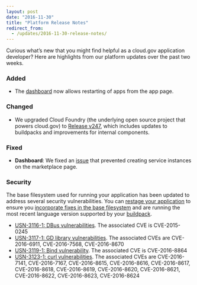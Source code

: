 ```yaml
---
layout: post
date: "2016-11-30"
title: "Platform Release Notes"
redirect_from:
  - /updates/2016-11-30-release-notes/
---
```


Curious what’s new that you might find helpful as a cloud.gov application developer? Here are highlights from our platform updates over the past two weeks.
<!--more-->

### Added
- The [dashboard](https://dashboard.fr.cloud.gov) now allows restarting of apps from the app page.

### Changed
- We upgraded Cloud Foundry (the underlying open source project that powers cloud.gov) to [Release v247](https://github.com/cloudfoundry/cf-release/releases/tag/v247), which includes updates to buildpacks and improvements for internal components. 

### Fixed
- **Dashboard**: We fixed an [issue](https://github.com/18F/cg-dashboard/issues/672) that prevented creating service instances on the marketplace page.

### Security
The base filesystem used for running your application has been updated to address several security vulnerabilities. You can [restage your application](http://cli.cloudfoundry.org/en-US/cf/restage.html) to ensure you [incorporate fixes in the base filesystem](https://docs.cloudfoundry.org/devguide/deploy-apps/stacks.html#cli-commands) and are running the most recent language version supported by your [buildpack](https://docs.cloudfoundry.org/buildpacks/).

- [USN-3116-1: DBus vulnerabilities](https://www.ubuntu.com/usn/usn-3116-1/). The associated CVE is CVE-2015-0245
- [USN-3117-1: GD library vulnerabilities](https://www.ubuntu.com/usn/usn-3117-1/). The associated CVEs are CVE-2016-6911, CVE-2016-7568, CVE-2016-8670
- [USN-3119-1: Bind vulnerability](https://www.ubuntu.com/usn/usn-3119-1/). The associated CVE is CVE-2016-8864
- [USN-3123-1: curl vulnerabilities](https://www.ubuntu.com/usn/usn-3123-1/). The associated CVEs are CVE-2016-7141, CVE-2016-7167, CVE-2016-8615, CVE-2016-8616, CVE-2016-8617, CVE-2016-8618, CVE-2016-8619, CVE-2016-8620, CVE-2016-8621, CVE-2016-8622, CVE-2016-8623, CVE-2016-8624
